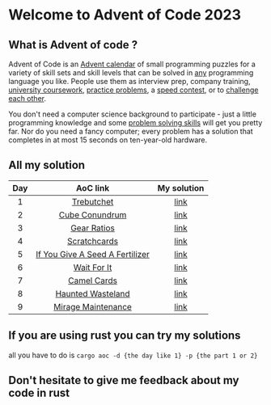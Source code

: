 # Welcome to Advent of Code 2023

## What is Advent of code ?
Advent of Code is an [Advent calendar](https://en.wikipedia.org/wiki/Advent_calendar) of small programming puzzles for a variety of skill sets and skill levels that can be solved in [any](https://github.com/search?q=advent+of+code&type=repositories) programming language you like. People use them as interview prep, company training, [university coursework](https://gitlab.com/imhoffman/fa19b4-mat3006/-/wikis/home), [practice problems](https://twitter.com/mrdanielklein/status/936267621468483584), a [speed contest](https://adventofcode.com/2023/leaderboard), or to [challenge each other](https://www.reddit.com/r/adventofcode/search?q=flair%3Aupping&restrict_sr=on).

You don't need a computer science background to participate - just a little programming knowledge and some [problem solving skills](https://www.reddit.com/r/adventofcode/comments/7kd8jt/comment/dre0uu3/) will get you pretty far. Nor do you need a fancy computer; every problem has a solution that completes in at most 15 seconds on ten-year-old hardware.

## All my solution 

| Day   | AoC link    | My solution  |
|:-----:|:-----------:|:------------:|
| 1     | [Trebutchet](https://adventofcode.com/2023/day/1) | [link](https://github.com/PhYdrogen/advent-of-code/blob/master/2023/day/src/day1.rs) |
| 2     | [Cube Conundrum](https://adventofcode.com/2023/day/2) | [link](https://github.com/PhYdrogen/advent-of-code/blob/master/2023/day/src/day2.rs) |
| 3     | [Gear Ratios](https://adventofcode.com/2023/day/3) | [link](https://github.com/PhYdrogen/advent-of-code/blob/master/2023/day/src/day3.rs) |
| 4     | [Scratchcards](https://adventofcode.com/2023/day/4) | [link](https://github.com/PhYdrogen/advent-of-code/blob/master/2023/day/src/day4.rs) |
| 5     | [If You Give A Seed A Fertilizer](https://adventofcode.com/2023/day/5) | [link](https://github.com/PhYdrogen/advent-of-code/blob/master/2023/day/src/day5.rs) |
| 6     | [Wait For It](https://adventofcode.com/2023/day/6) | [link](https://github.com/PhYdrogen/advent-of-code/blob/master/2023/day/src/day6.rs) |
| 7     | [Camel Cards](https://adventofcode.com/2023/day/7) | [link](https://github.com/PhYdrogen/advent-of-code/blob/master/2023/day/src/day7.rs) |
| 8     | [Haunted Wasteland](https://adventofcode.com/2023/day/8) | [link](https://github.com/PhYdrogen/advent-of-code/blob/master/2023/day/src/day8.rs) |
| 9     | [Mirage Maintenance](https://adventofcode.com/2023/day/9) | [link](https://github.com/PhYdrogen/advent-of-code/blob/master/2023/day/src/day9.rs) |


## If you are using rust you can try my solutions
all you have to do is ``cargo aoc -d {the day like 1} -p {the part 1 or 2}``

## Don't hesitate to give me feedback about my code in rust

